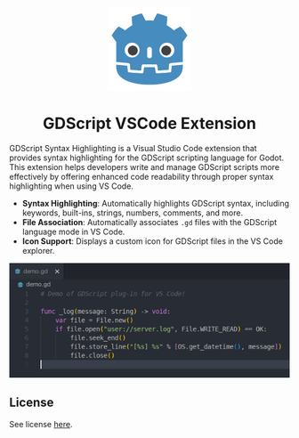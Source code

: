 <p align="center">
    <img src="https://raw.githubusercontent.com/nthnn/gdscript-vsce/refs/heads/main/assets/godot-logo.png" width="150" />
</p>
<h1 align="center">GDScript VSCode Extension</h1>

GDScript Syntax Highlighting is a Visual Studio Code extension that provides syntax highlighting for the GDScript scripting language for Godot. This extension helps developers write and manage GDScript scripts more effectively by offering enhanced code readability through proper syntax highlighting when using VS Code.

- **Syntax Highlighting**: Automatically highlights GDScript syntax, including keywords, built-ins, strings, numbers, comments, and more.
- **File Association**: Automatically associates `.gd` files with the GDScript language mode in VS Code.
- **Icon Support**: Displays a custom icon for GDScript files in the VS Code explorer.

<p align="center">
    <img alt="Screenshot" src="https://raw.githubusercontent.com/nthnn/gdscript-vsce/refs/heads/main/assets/screenshot.png" />
</p>

## License

See license [here](LICENSE).
